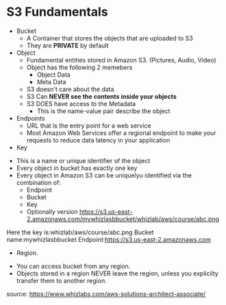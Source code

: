 # S3 Fundamentals
 * Bucket
    - A Container that stores the objects that are uploaded to S3
    - They are **PRIVATE** by default
 * Object
   - Fundamental entities stored in Amazon S3. (Pictures, Audio, Video)
   - Object has the following 2 memebers 
      - Object Data
      - Meta Data
   - S3 doesn't care about the data
   - S3 Can **NEVER see the contents inside your objects**
   - S3 DOES have access to the Metadata
      - This is the name-value pair describe the object
 * Endpoints
   - URL that is the entry point for a web service 
   - Most Amazon Web Services offer a regional endpoint to make your requests to reduce data latency in your application
 * Key
  - This is a name or unique identifier of the object 
  - Every object in bucket has exactly one key 
  - Every object in Amazon S3 can be uniquelyu identified via the combination of:
     - Endpoint
     - Bucket 
     - Key
     - Optionally version
  https://s3.us-east-2.amazonaws.com/mywhizlasbbucket/whizlab/aws/course/abc.png
  
  Here the key is:whizlab/aws/course/abc.png
  Bucket name:mywhizlasbbucket
  Endpoint:https://s3.us-east-2.amazonaws.com 
  
 * Region.
  - You can access bucket from any region.
  - Objects stored in a region NEVER leave the region, unless you explicilty transfer them to another region.
  
  
  source: https://www.whizlabs.com/aws-solutions-architect-associate/
 
   
  
